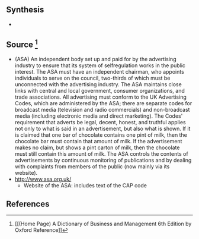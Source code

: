 ## Synthesis
- 
## Source [^1]
- (ASA) An independent body set up and paid for by the advertising industry to ensure that its system of selfregulation works in the public interest. The ASA must have an independent chairman, who appoints individuals to serve on the council, two-thirds of which must be unconnected with the advertising industry. The ASA maintains close links with central and local government, consumer organizations, and trade associations. All advertising must conform to the UK Advertising Codes, which are administered by the ASA; there are separate codes for broadcast media (television and radio commercials) and non-broadcast media (including electronic media and direct marketing). The Codes' requirement that adverts be legal, decent, honest, and truthful applies not only to what is said in an advertisement, but also what is shown. If it is claimed that one bar of chocolate contains one pint of milk, then the chocolate bar must contain that amount of milk. If the advertisement makes no claim, but shows a pint carton of milk, then the chocolate must still contain this amount of milk. The ASA controls the contents of advertisements by continuous monitoring of publications and by dealing with complaints from members of the public (now mainly via its website).
- http://www.asa.org.uk/
	- Website of the ASA: includes text of the CAP code
## References

[^1]: [[(Home Page) A Dictionary of Business and Management 6th Edition by Oxford Reference]]